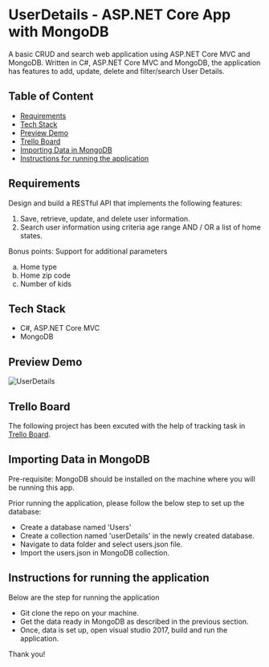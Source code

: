 # UserDetails - ASP.NET Core App with MongoDB

A basic CRUD and search web application using ASP.NET Core MVC and MongoDB.
Written in C#, ASP.NET Core MVC and MongoDB, the application has features to add, update, delete and filter/search User Details. 

## Table of Content

 - [Requirements](#requirements)
 - [Tech Stack](#tech-stack)
 - [Preview Demo](#preview-demo)
 - [Trello Board](#trello-board)
 - [Importing Data in MongoDB](#importing-data-in-mongodb)
 - [Instructions for running the application](#instructions-for-running-the-application)

## Requirements

Design and build a RESTful API that implements the following features:
<ol>
	<li>Save, retrieve, update, and delete user information.</li>
	<li>Search user information using criteria age range AND / OR a list of home states.</li>
</ol>

Bonus points: Support for additional parameters
<ol type="a">
	<li>Home type</li>
	<li>Home zip code</li>
	<li>Number of kids</li>
</ol>
 
## Tech Stack

 - C#, ASP.NET Core MVC
 - MongoDB
 
## Preview Demo

![UserDetails](../master/data/UserDetails.gif)
 
## Trello Board

The following project has been excuted with the help of tracking task in [Trello Board](https://trello.com/b/hsFGT0Aa/).

## Importing Data in MongoDB

Pre-requisite: MongoDB should be installed on the machine where you will be running this app.

Prior running the application, please follow the below step to set up the database:

- Create a database named 'Users'
- Create a collection named 'userDetails' in the newly created database.
- Navigate to data folder and select users.json file.
- Import the users.json in MongoDB collection.

## Instructions for running the application

Below are the step for running the application

- Git clone the repo on your machine.
- Get the data ready in MongoDB as described in the previous section.
- Once, data is set up, open visual studio 2017, build and run the application.

Thank you!
